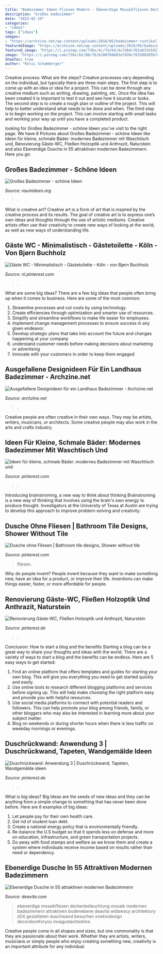 ```yaml
---
title: "Badezimmer Ideen Fliesen Modern - Ebenerdige Mosaikfliesen Deckenbeleuchtung Mosaik Modernen Badezimmern Attraktiven Bodenebene Deavita Widawscy Architektury D24 Gestalteten Duschwand Besuchen Onekindesign Decorstoreforyou Mvagustacheshire"
description: "Großes badezimmer"
date: "2023-02-19"
categories:
- "ideas"
tags: ["ideas"]
images:
- "https://archzine.net/wp-content/uploads/2016/05/badezimmer-rustikal-landhaus-ovale-badewanne.jpg"
featuredImage: "https://archzine.net/wp-content/uploads/2016/05/badezimmer-rustikal-landhaus-ovale-badewanne.jpg"
featured_image: "https://i.pinimg.com/736x/4c/7d/64/4c7d64c762a633d1921211147cc592b8.jpg"
image: "https://i.pinimg.com/736x/b2/80/f8/b280f84683e7920cf61590305b7a7c67.jpg"
ShowToc: true
author: "Kelsi Schamberger"
---
```



Creative process: What are the steps?
Creative processes vary depending on the individual, but typically there are three main steps. The first step is to come up with an idea or idea for a project. This can be done through any creative medium such as writing, drawing, painting, etc. Once the idea has been created it is important to test it out and see how it sounds or looks. The second step is to create a rough plan or outline of the project. This will help to better understand what needs to be done and when. The third step is to begin working on the project. This can involve starting with small tasks and working your way up until you have a completed product.

	

		
looking for Großes Badezimmer - schöne Ideen you've visit to the right page. We have 8 Pictures about Großes Badezimmer - schöne Ideen like Ideen für kleine, schmale Bäder: modernes Badezimmer mit Waschtisch und, Renovierung Gäste-WC, Fließen Holzoptik und Anthrazit, Naturstein and also Ebenerdige Dusche in 55 attraktiven modernen Badezimmern. Here you go:
		
    
## Großes Badezimmer - Schöne Ideen

<img loading=lazy src="https://www.raumideen.org/wp-content/uploads/2013/07/grosses-badezimmer.jpg" onerror="this.onerror=null;this.src='https://tse3.mm.bing.net/th?id=OIP.OkQLtrXJywvUlvCClU1o7QHaEi&amp;pid=15.1';" alt="Großes Badezimmer - schöne Ideen">

_Source: raumideen.org_

>. 

	

What is creative art?
Creative art is a form of art that is inspired by the creative process and its results. The goal of creative art is to express one’s own ideas and thoughts through the use of artistic mediums. Creative artists often use their creativity to create new ways of looking at the world, as well as new ways of understanding life.

    
## Gäste WC - Minimalistisch - Gästetoilette - Köln - Von Bjørn Buchholz

<img loading=lazy src="https://i.pinimg.com/736x/97/61/d4/9761d458417e5ca76d7c8c6c5f440850.jpg" onerror="this.onerror=null;this.src='https://tse4.mm.bing.net/th?id=OIP.g5Wkif2TYsl1Bpwa9kZzAQAAAA&amp;pid=15.1';" alt="Gäste WC - Minimalistisch - Gästetoilette - Köln - von Bjørn Buchholz">

_Source: nl.pinterest.com_

>. 

	

What are some big ideas?
There are a few big ideas that people often bring up when it comes to business. Here are some of the most common:
1. Streamline processes and cut costs by using technology.
2. Create efficiencies through optimization and smarter use of resources.
3. Simplify and streamline workflows to make life easier for employees.
4. Implement change management processes to ensure success in any given endeavor. 
5. Develop strategic plans that take into account the future and changes happening at your company 
6. understand customer needs before making decisions about marketing or advertising 
7. Innovate with your customers in order to keep them engaged 

    
## Ausgefallene Designideen Für Ein Landhaus Badezimmer - Archzine.net

<img loading=lazy src="https://archzine.net/wp-content/uploads/2016/05/badezimmer-rustikal-landhaus-ovale-badewanne.jpg" onerror="this.onerror=null;this.src='https://tse2.mm.bing.net/th?id=OIP.23jc9QspbuHn-cdMv0IKuQHaLH&amp;pid=15.1';" alt="Ausgefallene Designideen für ein Landhaus Badezimmer - Archzine.net">

_Source: archzine.net_

>. 

	

Creative people are often creative in their own ways. They may be artists, writers, musicians, or architects. Some creative people may also work in the arts and crafts industry.

    
## Ideen Für Kleine, Schmale Bäder: Modernes Badezimmer Mit Waschtisch Und

<img loading=lazy src="https://i.pinimg.com/736x/40/3b/cb/403bcb1bca4406a95c4bc1e3c0de9276.jpg" onerror="this.onerror=null;this.src='https://tse3.mm.bing.net/th?id=OIP.zHqLjSf5kyvOzw58GCPSnQHaLH&amp;pid=15.1';" alt="Ideen für kleine, schmale Bäder: modernes Badezimmer mit Waschtisch und">

_Source: pinterest.com_

>. 

	

Introducing brainstroming, a new way to think about thinking
Brainstroming is a new way of thinking that involves using the brain's own energy to produce thought. Investigators at the University of Texas at Austin are trying to develop this approach to improve problem-solving and creativity.

    
## Dusche Ohne Fliesen | Bathroom Tile Designs, Shower Without Tile

<img loading=lazy src="https://i.pinimg.com/736x/0d/5f/16/0d5f168363755e29c28a3ba4ece8b42b.jpg" onerror="this.onerror=null;this.src='https://tse4.mm.bing.net/th?id=OIP.Q7UlgvotV2mbyie-WsvajgHaJ4&amp;pid=15.1';" alt="Dusche ohne Fliesen | Bathroom tile designs, Shower without tile">

_Source: pinterest.com_

>fliesen. 

	

Why do people invent?
People invent because they want to make something new, have an idea for a product, or improve their life. Inventions can make things easier, faster, or more affordable for people.

    
## Renovierung Gäste-WC, Fließen Holzoptik Und Anthrazit, Naturstein

<img loading=lazy src="https://i.pinimg.com/736x/b2/80/f8/b280f84683e7920cf61590305b7a7c67.jpg" onerror="this.onerror=null;this.src='https://tse3.mm.bing.net/th?id=OIP.FCqj2EtozLZhINZPWp9rWQHaJ3&amp;pid=15.1';" alt="Renovierung Gäste-WC, Fließen Holzoptik und Anthrazit, Naturstein">

_Source: pinterest.de_

>. 

	

Conclusion: How to start a blog and the benefits
Starting a blog can be a great way to share your thoughts and ideas with the world. There are a variety of ways to start a blog and the benefits can be endless. Here are 5 easy ways to get started:
1. Find an online platform that offers templates and guides for starting your own blog. This will give you everything you need to get started quickly and easily.
2. Use online tools to research different blogging platforms and services before signing up. This will help make choosing the right platform easy and provide you with helpful resources.
3. Use social media platforms to connect with potential readers and followers. This can help promote your blog among friends, family, or other bloggers who may also be interested in learning more about your subject matter.
4. Blog on weekends or during shorter hours when there is less traffic on weekday mornings or evenings.

    
## Duschrückwand: Anwendung 3 | Duschrückwand, Tapeten, Wandgemälde Ideen

<img loading=lazy src="https://i.pinimg.com/736x/4c/7d/64/4c7d64c762a633d1921211147cc592b8.jpg" onerror="this.onerror=null;this.src='https://tse4.mm.bing.net/th?id=OIP.fXnPRd_zrgcYnM8T77IPxgHaJ3&amp;pid=15.1';" alt="Duschrückwand: Anwendung 3 | Duschrückwand, Tapeten, Wandgemälde ideen">

_Source: pinterest.de_

>. 

	

What is big ideas?
Big Ideas are the seeds of new ideas and they can be anything from a simple change to something that has never been done before. Here are 8 examples of big ideas: 
1. Let people pay for their own health care. 
2. Get rid of student loan debt. 
3. Create a national energy policy that is environmentally friendly. 
4. Re-balance the U.S budget so that it spends less on defense and more on education, infrastructure, and green transportation projects. 
5. Do away with food stamps and welfare as we know them and create a system where individuals receive income based on results rather than need or dependency. 

    
## Ebenerdige Dusche In 55 Attraktiven Modernen Badezimmern

<img loading=lazy src="http://deavita.com/wp-content/uploads/2015/06/ebenerdige-dusche-badezimmer-schwarze-mosaikfliesen-led-deckenbeleuchtung.jpg" onerror="this.onerror=null;this.src='https://tse3.mm.bing.net/th?id=OIP.6-aSdnGONjtAMh0bUBguOwHaNk&amp;pid=15.1';" alt="Ebenerdige Dusche in 55 attraktiven modernen Badezimmern">

_Source: deavita.com_

>ebenerdige mosaikfliesen deckenbeleuchtung mosaik modernen badezimmern attraktiven bodenebene deavita widawscy architektury d24 gestalteten duschwand besuchen onekindesign decorstoreforyou mvagustacheshire. 

	

Creative people come in all shapes and sizes, but one commonality is that they are passionate about their work. Whether they are artists, writers, musicians or simply people who enjoy creating something new, creativity is an important attribute for any individual.

